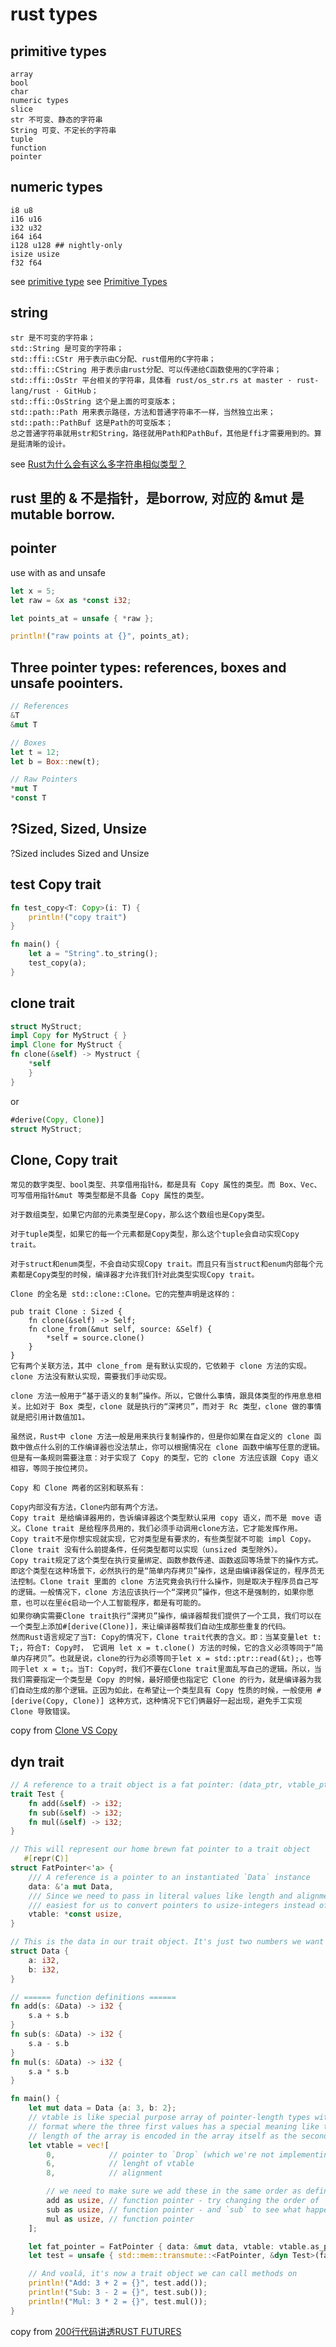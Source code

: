 # rust types

## primitive types
```
array
bool
char
numeric types
slice
str 不可变、静态的字符串
String 可变、不定长的字符串
tuple
function
pointer
```

## numeric types

```
i8 u8
i16 u16
i32 u32
i64 i64
i128 u128 ## nightly-only
isize usize
f32 f64
```
see [primitive type](https://doc.rust-lang.org/std/primitive.array.html)
see [Primitive Types](https://doc.rust-lang.org/book/first-edition/primitive-types.html)


## string

``` shell
str 是不可变的字符串；
std::String 是可变的字符串；
std::ffi::CStr 用于表示由C分配、rust借用的C字符串；
std::ffi::CString 用于表示由rust分配、可以传递给C函数使用的C字符串；
std::ffi::OsStr 平台相关的字符串，具体看 rust/os_str.rs at master · rust-lang/rust · GitHub；
std::ffi::OsString 这个是上面的可变版本；
std::path::Path 用来表示路径，方法和普通字符串不一样，当然独立出来；
std::path::PathBuf 这是Path的可变版本；
总之普通字符串就用str和String，路径就用Path和PathBuf，其他是ffi才需要用到的。算是挺清晰的设计。
```
see [Rust为什么会有这么多字符串相似类型？](https://www.zhihu.com/question/30807740)


## rust 里的 & 不是指针，是borrow, 对应的 &mut 是mutable borrow.

## pointer
use with as and unsafe

``` rust
let x = 5;
let raw = &x as *const i32;

let points_at = unsafe { *raw };

println!("raw points at {}", points_at);
```

## Three pointer types: references, boxes and unsafe poointers.

``` rust
// References
&T
&mut T

// Boxes
let t = 12;
let b = Box::new(t);

// Raw Pointers
*mut T
*const T
```

## ?Sized, Sized, Unsize
?Sized includes Sized and Unsize

## test Copy trait

``` rust
fn test_copy<T: Copy>(i: T) {
    println!("copy trait")
}

fn main() {
    let a = "String".to_string();
    test_copy(a);
}
```

## clone trait

``` rust
struct MyStruct;
impl Copy for MyStruct { }
impl Clone for MyStruct {
fn clone(&self) -> Mystruct {
    *self
    }
}
```
or

``` rust
#derive(Copy, Clone)]
struct MyStruct;
```

## Clone, Copy trait

```
常见的数字类型、bool类型、共享借用指针&，都是具有 Copy 属性的类型。而 Box、Vec、可写借用指针&mut 等类型都是不具备 Copy 属性的类型。

对于数组类型，如果它内部的元素类型是Copy，那么这个数组也是Copy类型。

对于tuple类型，如果它的每一个元素都是Copy类型，那么这个tuple会自动实现Copy trait。

对于struct和enum类型，不会自动实现Copy trait。而且只有当struct和enum内部每个元素都是Copy类型的时候，编译器才允许我们针对此类型实现Copy trait。

Clone 的全名是 std::clone::Clone。它的完整声明是这样的：

pub trait Clone : Sized {
    fn clone(&self) -> Self;
    fn clone_from(&mut self, source: &Self) {
        *self = source.clone()
    }
}
它有两个关联方法，其中 clone_from 是有默认实现的，它依赖于 clone 方法的实现。clone 方法没有默认实现，需要我们手动实现。

clone 方法一般用于“基于语义的复制”操作。所以，它做什么事情，跟具体类型的作用息息相关。比如对于 Box 类型，clone 就是执行的“深拷贝”，而对于 Rc 类型，clone 做的事情就是把引用计数值加1。

虽然说，Rust中 clone 方法一般是用来执行复制操作的，但是你如果在自定义的 clone 函数中做点什么别的工作编译器也没法禁止，你可以根据情况在 clone 函数中编写任意的逻辑。但是有一条规则需要注意：对于实现了 Copy 的类型，它的 clone 方法应该跟 Copy 语义相容，等同于按位拷贝。

Copy 和 Clone 两者的区别和联系有：

Copy内部没有方法，Clone内部有两个方法。
Copy trait 是给编译器用的，告诉编译器这个类型默认采用 copy 语义，而不是 move 语义。Clone trait 是给程序员用的，我们必须手动调用clone方法，它才能发挥作用。
Copy trait不是你想实现就实现，它对类型是有要求的，有些类型就不可能 impl Copy。Clone trait 没有什么前提条件，任何类型都可以实现（unsized 类型除外）。
Copy trait规定了这个类型在执行变量绑定、函数参数传递、函数返回等场景下的操作方式。即这个类型在这种场景下，必然执行的是“简单内存拷贝”操作，这是由编译器保证的，程序员无法控制。Clone trait 里面的 clone 方法究竟会执行什么操作，则是取决于程序员自己写的逻辑。一般情况下，clone 方法应该执行一个“深拷贝”操作，但这不是强制的，如果你愿意，也可以在里é¢启动一个人工智能程序，都是有可能的。
如果你确实需要Clone trait执行“深拷贝”操作，编译器帮我们提供了一个工具，我们可以在一个类型上添加#[derive(Clone)]，来让编译器帮我们自动生成那些重复的代码。
然而Rust语言规定了当T: Copy的情况下，Clone trait代表的含义。即：当某变量let t: T;，符合T: Copy时， 它调用 let x = t.clone() 方法的时候，它的含义必须等同于“简单内存拷贝”。也就是说，clone的行为必须等同于let x = std::ptr::read(&t);，也等同于let x = t;。当T: Copy时，我们不要在Clone trait里面乱写自己的逻辑。所以，当我们需要指定一个类型是 Copy 的时候，最好顺便也指定它 Clone 的行为，就是编译器为我们自动生成的那个逻辑。正因为如此，在希望让一个类型具有 Copy 性质的时候，一般使用 #[derive(Copy, Clone)] 这种方式，这种情况下它们俩最好一起出现，避免手工实现 Clone 导致错误。
```
copy from [Clone VS Copy](https://zhuanlan.zhihu.com/p/21730929)


## dyn trait

``` rust
// A reference to a trait object is a fat pointer: (data_ptr, vtable_ptr)
trait Test {
    fn add(&self) -> i32;
    fn sub(&self) -> i32;
    fn mul(&self) -> i32;
}

// This will represent our home brewn fat pointer to a trait object
   #[repr(C)]
struct FatPointer<'a> {
    /// A reference is a pointer to an instantiated `Data` instance
    data: &'a mut Data,
    /// Since we need to pass in literal values like length and alignment it's
    /// easiest for us to convert pointers to usize-integers instead of the other way around.
    vtable: *const usize,
}

// This is the data in our trait object. It's just two numbers we want to operate on.
struct Data {
    a: i32,
    b: i32,
}

// ====== function definitions ======
fn add(s: &Data) -> i32 {
    s.a + s.b
}
fn sub(s: &Data) -> i32 {
    s.a - s.b
}
fn mul(s: &Data) -> i32 {
    s.a * s.b
}

fn main() {
    let mut data = Data {a: 3, b: 2};
    // vtable is like special purpose array of pointer-length types with a fixed
    // format where the three first values has a special meaning like the
    // length of the array is encoded in the array itself as the second value.
    let vtable = vec![
        0,            // pointer to `Drop` (which we're not implementing here)
        6,            // lenght of vtable
        8,            // alignment

        // we need to make sure we add these in the same order as defined in the Trait.
        add as usize, // function pointer - try changing the order of `add`
        sub as usize, // function pointer - and `sub` to see what happens
        mul as usize, // function pointer
    ];

    let fat_pointer = FatPointer { data: &mut data, vtable: vtable.as_ptr()};
    let test = unsafe { std::mem::transmute::<FatPointer, &dyn Test>(fat_pointer) };

    // And voalá, it's now a trait object we can call methods on
    println!("Add: 3 + 2 = {}", test.add());
    println!("Sub: 3 - 2 = {}", test.sub());
    println!("Mul: 3 * 2 = {}", test.mul());
}
```
copy from [200行代码讲透RUST FUTURES](https://stevenbai.top/rust/futures_explained_in_200_lines_of_rust/)
